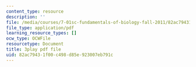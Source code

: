 ```yaml
---
content_type: resource
description: ''
file: /media/courses/7-01sc-fundamentals-of-biology-fall-2011/82ac79431f00c498d85e923007eb791c_sAD1Xr3-rmI.pdf
file_type: application/pdf
learning_resource_types: []
ocw_type: OCWFile
resourcetype: Document
title: 3play pdf file
uid: 82ac7943-1f00-c498-d85e-923007eb791c
---
```

